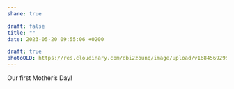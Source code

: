 ```yaml
---
share: true

draft: false
title: ""
date: 2023-05-20 09:55:06 +0200

draft: true
photoOLD: https://res.cloudinary.com/dbi2zounq/image/upload/v1684569295/a8woq66gyj8nrnimgnol.jpg
---
```


Our first Mother’s Day!
